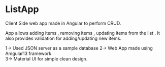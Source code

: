 # ListApp
Client Side web app made in Angular to perform CRUD.

App allows adding items , removing items , updating items from the list . It also provides validation for adding/updating new items.

1-> Used JSON server as a sample database 
2-> Web App made using Amgular13 framework  
3-> Material UI for simple clean design.
